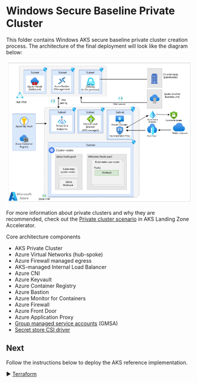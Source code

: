 # Windows Secure Baseline Private Cluster
This folder contains Windows AKS secure baseline private cluster creation process. The architecture of the final deployment will look like the diagram below:

![architecture diagram](../../media/aks-windows-baseline-architecture.png)

For more information about private clusters and why they are recommended, check out the [Private cluster scenario](https://github.com/Azure/AKS-Landing-Zone-Accelerator/tree/main/Scenarios/AKS-Secure-Baseline-PrivateCluster) in AKS Landing Zone Accelerator.

Core architecture components
* AKS Private Cluster
* Azure Virtual Networks (hub-spoke)
* Azure Firewall managed egress
* AKS-managed Internal Load Balancer
* Azure CNI
* Azure Keyvault
* Azure Container Registry
* Azure Bastion
* Azure Monitor for Containers
* Azure Firewall
* Azure Front Door
* Azure Application Proxy
* [Group managed service accounts](https://learn.microsoft.com/en-us/azure/aks/use-group-managed-service-accounts) (GMSA)
* [Secret store CSI driver](https://learn.microsoft.com/azure/aks/csi-secrets-store-driver)

## Next
Follow the instructions below to deploy the AKS reference implementation.

:arrow_forward: [Terraform](./Terraform)

